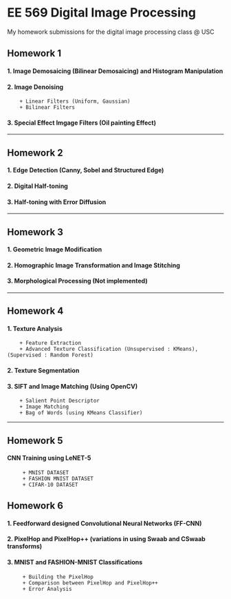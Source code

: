 # EE 569 Digital Image Processing
 My homework submissions for the digital image processing class @ USC
 
## Homework 1  
 #### 1. Image Demosaicing (Bilinear Demosaicing) and Histogram Manipulation
 #### 2.  Image Denoising 
        + Linear Filters (Uniform, Gaussian)
        + Bilinear Filters
 #### 3.  Special Effect Imgage Filters (Oil painting Effect)     
***            
## Homework 2 
 #### 1. Edge Detection (Canny, Sobel and Structured Edge)
 #### 2. Digital Half-toning
 #### 3. Half-toning with Error Diffusion            
***             
## Homework 3 
 #### 1. Geometric Image Modification
 #### 2. Homographic Image Transformation and Image Stitching
 #### 3. Morphological Processing (Not implemented)            
***            
## Homework 4              
 #### 1. Texture Analysis
        + Feature Extraction 
        + Advanced Texture Classification (Unsupervised : KMeans), (Supervised : Random Forest)
 #### 2. Texture Segmentation
 #### 3. SIFT and Image Matching (Using OpenCV)
        + Salient Point Descriptor
        + Image Matching
        + Bag of Words (using KMeans Classifier)
***  
## Homework 5  
 #### CNN Training using LeNET-5
         + MNIST DATASET
         + FASHION MNIST DATASET
         + CIFAR-10 DATASET
## Homework 6  
 #### 1. Feedforward designed Convolutional Neural Networks (FF-CNN)
 #### 2. PixelHop and PixelHop++ (variations in using Swaab and CSwaab transforms)
 #### 3. MNIST and FASHION-MNIST Classifications 
         + Building the PixelHop
         + Comparison between PixelHop and PixelHop++
         + Error Analysis
    
 
 

